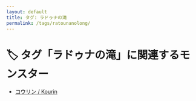 ```yaml
---
layout: default
title: タグ: ラドゥナの滝
permalink: /tags/ratounanolong/
---
```

# 🏷️ タグ「ラドゥナの滝」に関連するモンスター

- [コウリン / Kourin](/monsterdex/monster/Kourin.html)